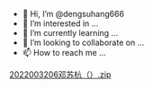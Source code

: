 - 👋 Hi, I’m @dengsuhang666
- 👀 I’m interested in ...
- 🌱 I’m currently learning ...
- 💞️ I’m looking to collaborate on ...
- 📫 How to reach me ...

<!---
dengsuhang666/dengsuhang666 is a ✨ special ✨ repository because its `README.md` (this file) appears on your GitHub profile.
You can click the Preview link to take a look at your changes.
--->
[2022003206邓苏杭（）.zip](https://github.com/dengsuhang666/dengsuhang666/files/10253183/2022003206.zip)
